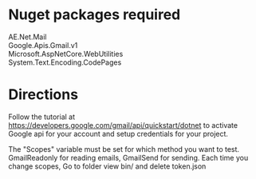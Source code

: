 # Nuget packages required

AE.Net.Mail\
Google.Apis.Gmail.v1\
Microsoft.AspNetCore.WebUtilities\
System.Text.Encoding.CodePages

# Directions
Follow the tutorial at https://developers.google.com/gmail/api/quickstart/dotnet to activate
Google api for your account and setup credentials for your project.

The "Scopes" variable must be set for which method you want to test. GmailReadonly for reading
emails, GmailSend for sending. Each time you change scopes, Go to folder view bin/ and delete 
token.json
